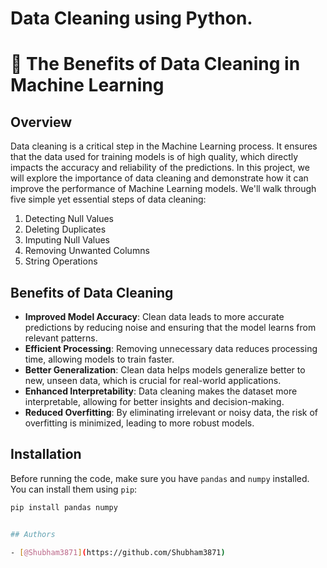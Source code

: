 
# Data Cleaning using Python. 

# 🧹 The Benefits of Data Cleaning in Machine Learning

## Overview

Data cleaning is a critical step in the Machine Learning process. It ensures that the data used for training models is of high quality, which directly impacts the accuracy and reliability of the predictions. In this project, we will explore the importance of data cleaning and demonstrate how it can improve the performance of Machine Learning models. We'll walk through five simple yet essential steps of data cleaning:

1. Detecting Null Values
2. Deleting Duplicates
3. Imputing Null Values
4. Removing Unwanted Columns
5. String Operations

## Benefits of Data Cleaning

- **Improved Model Accuracy**: Clean data leads to more accurate predictions by reducing noise and ensuring that the model learns from relevant patterns.
- **Efficient Processing**: Removing unnecessary data reduces processing time, allowing models to train faster.
- **Better Generalization**: Clean data helps models generalize better to new, unseen data, which is crucial for real-world applications.
- **Enhanced Interpretability**: Data cleaning makes the dataset more interpretable, allowing for better insights and decision-making.
- **Reduced Overfitting**: By eliminating irrelevant or noisy data, the risk of overfitting is minimized, leading to more robust models.

## Installation

Before running the code, make sure you have `pandas` and `numpy` installed. You can install them using `pip`:

```bash
pip install pandas numpy


## Authors

- [@Shubham3871](https://github.com/Shubham3871)
